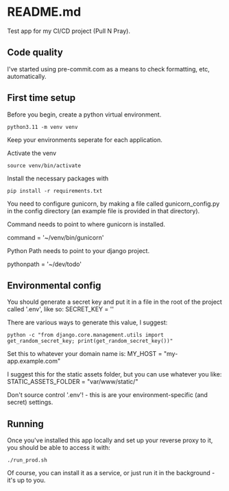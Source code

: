# README.md

Test app for my CI/CD project (Pull N Pray).

## Code quality
I've started using pre-commit.com as a means to check formatting, etc, automatically.

## First time setup
Before you begin, create a python virtual environment.

```
python3.11 -m venv venv
```
Keep your environments seperate for each application.

Activate the venv

```
source venv/bin/activate
```

Install the necessary packages with
```
pip install -r requirements.txt
```

You need to configure gunicorn, by making a file called gunicorn_config.py in the config directory (an example file is provided in that directory).

Command needs to point to where gunicorn is installed.

command = '~/venv/bin/gunicorn'

Python Path needs to point to your django project.

pythonpath = '~/dev/todo'


## Environmental config
You should generate a secret key and put it in a file in the root of the project called '.env', like so:
SECRET_KEY = '<your key value here>'

There are various ways to generate this value, I suggest:
```
python -c "from django.core.management.utils import get_random_secret_key; print(get_random_secret_key())"
```

Set this to whatever your domain name is:
MY_HOST = "my-app.example.com"

I suggest this for the static assets folder, but you can use whatever you like:
STATIC_ASSETS_FOLDER = "var/www/static/"

Don't source control '.env'! - this is are your environment-specific (and secret) settings.


## Running

Once you've installed this app locally and set up your reverse proxy to it, you should be able to access it with:

```
./run_prod.sh
```
Of course, you can install it as a service, or just run it in the background - it's up to you.
